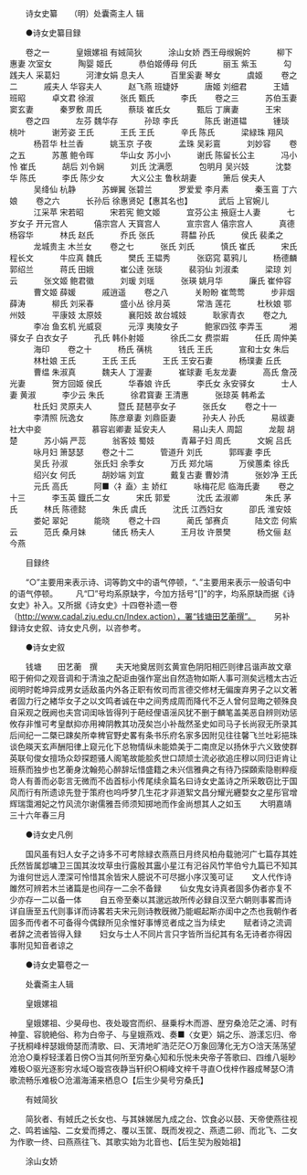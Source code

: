 <!-- { "loadSidebar": true } -->
  
　　诗女史纂　　（明）处囊斋主人 辑

　　●诗女史纂目録

　　卷之一
　　　皇娥嫘祖    有娀简狄
　　　涂山女娇    西王母缑婉妗
　　　柳下惠妻    次室女
　　　陶婴        姬氏
　　　恭伯姬傅母  何氏
　　　丽玉        紫玉
　　　勾践夫人    采葛妇
　　　河津女娟    息夫人
　　　百里奚妻    琴女
　　　虞姬
　　卷之二
　　　戚夫人      华容夫人
　　　赵飞燕      班婕妤
　　　唐姬        刘细君
　　　王嫱        班昭
　　　卓文君      徐淑
　　　张氏        甄氏
　　　李氏
　　卷之三
　　　苏伯玉妻    窦玄妻
　　　秦罗敷      周氏
　　　蔡琰        崔氏女
　　　甄后        丁廙妻
　　　王宋
　　卷之四
　　　左芬        魏华存
　　　孙琼        李氏
　　　陈氏        谢道韫
　　　锺琰        桃叶
　　　谢芳姿      王氏
　　　王氏        王氏
　　　辛氏        陈氏
　　　梁緑珠      翔风
　　　杨苕华      杜兰香
　　　姚玉京      子夜
　　　孟珠        吴彩鵉
　　　刘妙容
　　卷之五
　　　苏蕙        鲍令晖
　　　华山女      苏小小
　　　谢氏        陈留长公主
　　　冯小怜      崔氏
　　　胡后        刘令娴
　　　刘氏        沈满愿
　　　包明月      吴兴妓
　　　沈婺华      陈氏
　　　李氏        陈少女
　　　大义公主    鲁秋胡妻
　　　箫后        侯夫人
　　　吴绛仙      杭静
　　　苏蝉翼      张碧兰
　　　罗爱爱      李月素
　　　秦玉鵉      丁六娘
　　卷之六
　　　长孙后      徐惠贤妃【惠其名也】
　　　武后        上官婉儿
　　　江采苹      宋若昭
　　　宋若宪      鲍文姬
　　　宜芬公主    掖庭士人妻
　　　七岁女子    开元宫人
　　　僖宗宫人    天寳宫人
　　　宣宗宫人    僖宗宫人
　　　真德        杨容华
　　　林氏        赵氏
　　　乔氏        张氏
　　　蒋馧        孙氏
　　　侯氏        裴柔之
　　　龙城贵主    木兰女
　　卷之七
　　　张氏        刘氏
　　　慎氏        崔氏
　　　宋氏        程长文
　　　牛应真      魏氏
　　　樊氏        王韫秀
　　　张窈窕      葛鸦儿
　　　杨德麟      郭绍兰
　　　蒋氏        田娥
　　　崔公逹      张琰
　　　裴羽仙      刘淑柔
　　　梁琼        刘云
　　　张文姬      鲍君徽
　　　刘瑗        刘瑶
　　　张瑛        姚月华
　　　廉氏        崔仲容
　　　曹文姬      薛媛
　　　戚逍遥
　　卷之八
　　　关盼盼      崔莺莺
　　　步非烟      薛涛
　　　柳氏        刘采春
　　　盛小丛      徐月英
　　　常浩        莲花
　　　杜秋娘      鄂州妓
　　　平康妓      太原妓
　　　襄阳妓      故台城妓
　　　耿家青衣
　　卷之九
　　　李冶        鱼玄机       光威裒
　　　元淳        夷陵女子
　　　鲍家四弦    李弄玉
　　　湘驿女子    白衣女子
　　　孔氏        韩仆射姬
　　　徐氏二女    费崇嘏
　　　任氏        周仲美
　　　海印
　　卷之十
　　　杨氏        蒨桃
　　　钱氏        王氏
　　　宣和士女    朱后
　　　林杜娘      王氏
　　　王氏        王氏
　　　王氏        王安石妻
　　　杨璞妻      丘氏
　　　曹缊        朱淑真
　　　魏夫人      丁渥妻
　　　崔球妻      毛友龙妻
　　　高氏        詹茂光妻
　　　贺方回姬    侯氏
　　　华春娘      许氏
　　　李氏女      永安驿女
　　　士人妻      黄淑
　　　李少云      朱氏
　　　徐君寳妻    王清惠
　　　张琼英      韩希孟
　　　杜氏妇      灵原夫人
　　　暨氏        琵琶亭女子
　　　张氏女
　　卷之十一
　　　李清照      阮逸女
　　　陈彦章妻    刘鼎臣妻
　　　孙夫人      孙氏
　　　易祓妻      社大中妾　　　
　　　慕容岩卿妻  延安夫人
　　　易山夫人    周韶
　　　龙靓        胡楚
　　　苏小娟      严蕊
　　　翁客妓      蜀妓
　　　青幕子妇    周氏
　　　文婉        吕氏
　　　咏月妇      箫瑟瑟
　　卷之十二
　　　管道升      刘氏
　　　郭晖妻      李氏
　　　吴氏        孙淑
　　　张氏妇      余季女
　　　万氏        郑允端
　　　万侯蕙柔    徐氏
　　　绍兴女      何氏
　　　胡妙端      刘宜
　　　戴复古妻    曹妙清
　　　张妙净      王氏
　　　元氏        高氏
　　　阿■〈礻盍〉主    娇红
　　　咏梅花尼    临海氏妻
　　卷之十三
　　　李玉英      鐡氏二女
　　　宋氏        郭爱
　　　沈氏        孟淑卿
　　　朱氏        茅氏
　　　林氏        陈德懿
　　　朱氏        虞氏
　　　沈氏        江西妇女
　　　卲氏        淮安妓
　　　娄妃        翠妃
　　　能晓
　　卷之十四
　　　蔺氏        邹赛贞
　　　陆文峦      何紫云
　　　范氏        桑月妹
　　　储氏        杨夫人
　　　王月妆      许景樊
　　　杨文俪      赵今燕

　　目録终

　　“○”主要用来表示诗、词等韵文中的语气停顿，“、”主要用来表示一般语句中的语气停顿。 
　　凡“□”号均系原缺字，今加方括号“[]”的字，均系原缺而据《诗女史》补入。又所据《诗女史》十四卷补遗一卷（http://www.cadal.zju.edu.cn/Index.action），署“钱塘田艺蘅撰”。
　　另补録诗女史叙、诗女史凡例，以咨参考。

　　●诗女史叙

　　钱塘　　田艺蘅　撰
　　夫天地奠居则玄黄宣色阴阳相匹则律吕谐声故文章昭于俯仰之观音调和于清浊之配讵由强作寔出自然造物如斯人事可测矣远稽太古近阅明时乾坤异成男女适敌虽内外各正职有攸司而言德交修材无偏废弃男子之以文著者固力行之緖华女子之以文鸣者诚在中之间秀成周而降代不乏人曾何显晦之顿殊良自采观之旣阙也夫宫词闺咏皆得列于葩经俚语滛风犹不删于麟笔盖美恶自辨则劝惩攸存非惟可考皇猷抑亦用裨阴教其功茂矣岂小补哉然圣史如司马子长尚寂无所录其后间纪一二槩已踈矣所幸稗官野史畧有条书乐府名家多因附见往往馨飞兰吐彩挹珠谈色暎天玄声酬阳律上窥元化下总物情纵未能嫓美于二南庶足以扬休乎六义致使群英联句俊女擅场众玅探题骚人阁笔故能脍炙世口颉颃士流必欲追庄穆以同归讵肯让班蔡而独步也艺蘅身沈翰苑心醉辞坛惜盛籍之未兴信雅典之有待乃探頥索隐剔粹瘦竒人有善而必彰言无微而不齿首标小传尾续余篇名曰诗女史盖诗之所采敢窃比于国风而行有所遗谅先登于策府也呜呼梦几生花才非道絮文昌分耀光纒婺女之星彤官增辉瑞霭湘妃之竹风流尔谢儒雅吾师须知掷地而作金尚想其人之如玉
　　大明嘉靖三十六年春三月

　　●诗女史凡例

　　国风虽有妇人女子之诗多不可考除緑衣燕燕日月终风柏舟载驰河广七篇存其姓氏然皆属邶墉卫三国其汝坟草虫行露殷其靁小星江有汜谷风竹竿伯兮九篇已不知其为谁何世远人湮深可怜惜其余皆宋人臆说不可尽据小序汉笺可证
　　文人代作诗雎然可辨若木兰诸篇是也间存一二余不备録
　　仙女鬼女诗真者固多伪者亦复不少亦存一二以备一体
　　自五帝至秦以其邈远故所传必録自汉至六朝则事畧而诗详自唐至五代则事详而诗畧若夫宋元则诗教旣微乃能崛起斯亦闺中之杰也我朝作者固多而传者不可备得今偶録所见余惟好事愽览者成之当为续史
　　赋者诗之流调者辞之流者皆得入録
　　妇女与士人不同片言只字皆所当纪其有名无诗者亦得因事附见知音者谅之

　　●诗女史纂卷之一

　　处囊斋主人辑

　　皇娥嫘祖

　　皇娥嫘祖、少昊母也、夜处璇宫而织、昼乗桴木而游、歴穷桑沧茫之浦、时有神童、容貌絶俗、称为白帝子、与皇娥燕戏、奏■〈女更〉娟之乐、游漾忘归、帝子抚桐峰梓瑟娥倚瑟而清歌、曰、天清地旷浩茫茫○万象回薄化无方○浛天荡荡望沧沧○乗桴轻漾着日傍○当其何所至穷桑心知和乐悦未央帝子答歌曰、四维八埏眇难极○驱光逐影穷水域○璇宫夜静当轩织○桐峰文梓千寻直○伐梓作器成琴瑟○清歌流畅乐难极○沧湄海浦来栖息○【后生少昊号穷桑氏】

　　有娀简狄

　　简狄者、有娀氏之长女也、与其妹娣居九成之台、饮食必以鼓、天帝使燕往视之、鸣若谧隘、二女爱而搏之、覆以玉筐、既而发视之、燕遗二卵、而北飞、二女为作歌一终、曰燕燕往飞、其歌实始为北音也、【后生契为殷始祖】

　　涂山女娇

